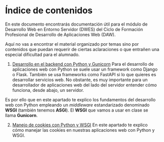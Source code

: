 # Índice de contenidos
En este documento encontrarás documentación útil para el módulo de Desarrollo Web en Entorno Servidor (DWES) del Ciclo de Formación Profesional de Desarrollo de Aplicaciones Web (DAW).

Aquí no vas a encontrar el material organizado por temas sino por contenidos que puedan requerir de ciertas aclaraciones o que entrañen una especial dificultad para el alumnado.

1. [Desarrollo en el backend con Python y Gunicorn](wsgi.md)
Para el desarrollo de aplicaciones web con Python se suele usar un framework como Django o Flask. También se usa frameworks como FastAPI si lo que quieres es desarrollar servicios web. No obstante, es muy importante para un desarrollador de aplicaciones web del lado del servidor entender cómo funciona, desde abajo, un servidor.

Es por ello que en este apartado te explico los fundamentos del desarrollo web con Python empleando un *middleware* estandarizado denominado **WSGI** (también tenemos **ASGI**). El **WSGI** que vamos a usar en clase se llama **Gunicorn**.

2. [Manejo de cookies con Python y WSGI](cookies.md)
En este apartado te explico cómo manejar las cookies en nuestras aplicaciones web con Python y WSGI.
